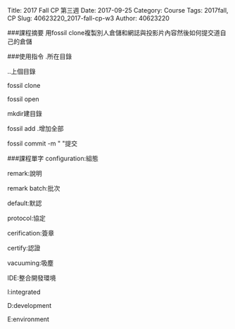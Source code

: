 Title: 2017 Fall CP 第三週
Date: 2017-09-25
Category: Course
Tags: 2017fall, CP
Slug: 40623220_2017-fall-cp-w3
Author: 40623220



<!-- PELICAN_END_SUMMARY -->
###課程摘要
用fossil clone複製別人倉儲和網誌與投影片內容然後如何提交道自己的倉儲

###使用指令
.所在目錄

..上個目錄

fossil clone

fossil open

mkdir建目錄

fossil add .增加全部

fossil commit -m "  "提交

###課程單字
configuration:組態

remark:說明

remark batch:批次

default:默認

protocol:協定

cerification:簽章

certify:認證

vacuuming:吸塵

IDE:整合開發環境

I:integrated

D:development

E:environment









